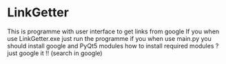 # LinkGetter
This is programme with user interface to get links from google
If you when use LinkGetter.exe just run the programme
if you when use main.py you should install google and PyQt5 modules 
how to install required modules ?
just google it !! (search in google)
